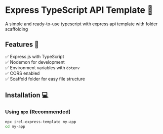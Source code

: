 # Express TypeScript API Template 🦁

A simple and ready-to-use typescript with express api template with folder scaffolding 

## Features 🎯
✅ Express.js with TypeScript  
✅ Nodemon for development  
✅ Environment variables with `dotenv`  
✅ CORS enabled  
✅ Scaffold folder for easy file structure  

## Installation 💻

### **Using `npx` (Recommended)**
```sh
npx irel-express-template my-app
cd my-app

